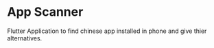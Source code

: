 # App Scanner

Flutter Application to find chinese app installed in phone and give thier alternatives.